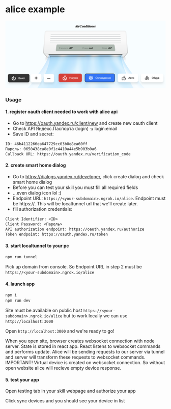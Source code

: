 # alice example

![example](./docs/assets/example.png "Example")

### Usage

#### 1. register oauth client needed to work with alice api

- Go to https://oauth.yandex.ru/client/new and create new oauth client
- Check API Яндекс.Паспорта (login) ↘︎ login:email
- Save ID and secret:

```text
ID: 46b4112266ea647729cc03b8e8ea60ff
Пароль: 0650438ca8e0f1c4410a44e5b903b0a6
Callback URL: https://oauth.yandex.ru/verification_code
```

#### 2. create smart home dialog

- Go to https://dialogs.yandex.ru/developer, click create dialog and check smart home dialog
- Before you can test your skill you must fill all required fields
- ...even dialog icon lol :)
- Endpoint URL: `https://<your-subdomain>.ngrok.io/alice`. Endpoint must be https://. This will be localtunnel url that we'll create later.
- fill authorization credentials:

```text
Client Identifier: <ID>
Client Password: <Пароль>
API authorization endpoint: https://oauth.yandex.ru/authorize
Token endpoint: https://oauth.yandex.ru/token
```

#### 3. start localtunnel to your pc

```bash
npm run tunnel
```

Pick up domain from console. So Endpoint URL in step 2 must be `https://<your-subdomain>.ngrok.io/alice`

#### 4. launch app

```bash
npm i
npm run dev
```

Site must be available on public host `https://<your-subdomain>.ngrok.io/alice` but to work locally we can use `http://localhost:3000`

Open `http://localhost:3000` and we're ready to go!

When you open site, browser creates websocket connection with node server. State is stored in react app. React listens to websocket commands and performs update. Alice will be sending requests to our server via tunnel and server will transform these requests to websocket commands. IMPORTANT! Virtual device is created on websocket connection. So without open website alice will recieve empty device response.

#### 5. test your app

Open testing tab in your skill webpage and authorize your app

Click sync devices and you should see your device in list
